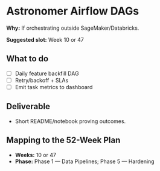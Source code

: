 # Astronomer Airflow DAGs

**Why:** If orchestrating outside SageMaker/Databricks.

**Suggested slot:** Week 10 or 47

## What to do
- [ ] Daily feature backfill DAG
- [ ] Retry/backoff + SLAs
- [ ] Emit task metrics to dashboard

## Deliverable
- Short README/notebook proving outcomes.

## Mapping to the 52-Week Plan
- **Weeks:** 10 or 47  
- **Phase:** Phase 1 — Data Pipelines; Phase 5 — Hardening
